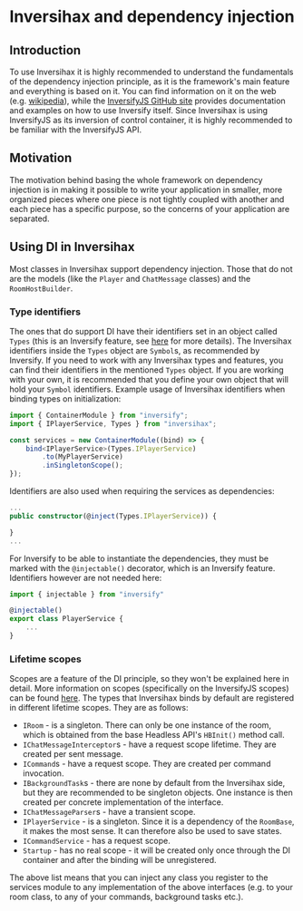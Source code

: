 # Inversihax and dependency injection

## Introduction
To use Inversihax it is highly recommended to understand the fundamentals of the dependency injection principle, as it is the framework's main feature and everything is based on it. You can find information on it on the web (e.g. [wikipedia](https://en.wikipedia.org/wiki/Dependency_injection)), while the [InversifyJS GitHub site](https://github.com/inversify/InversifyJS) provides documentation and examples on how to use Inversify itself. Since Inversihax is using InversifyJS as its inversion of control container, it is highly recommended to be familiar with the InversifyJS API.

## Motivation
The motivation behind basing the whole framework on dependency injection is in making it possible to write your application in smaller, more organized pieces where one piece is not tightly coupled with another and each piece has a specific purpose, so the concerns of your application are separated.

## Using DI in Inversihax
Most classes in Inversihax support dependency injection. Those that do not are the models (like the `Player` and `ChatMessage` classes) and the `RoomHostBuilder`.

### Type identifiers
The ones that do support DI have their identifiers set in an object called `Types` (this is an Inversify feature, see [here](https://github.com/inversify/InversifyJS/blob/master/wiki/symbols_as_id.md) for more details). The Inversihax identifiers inside the `Types` object are `Symbol`s, as recommended by Inversify. If you need to work with any Inversihax types and features, you can find their identifiers in the mentioned `Types` object. If you are working with your own, it is recommended that you define your own object that will hold your `Symbol` identifiers. Example usage of Inversihax identifiers when binding types on initialization:

```ts
import { ContainerModule } from "inversify";
import { IPlayerService, Types } from "inversihax";

const services = new ContainerModule((bind) => {
    bind<IPlayerService>(Types.IPlayerService)
        .to(MyPlayerService)
        .inSingletonScope();
});
```

Identifiers are also used when requiring the services as dependencies:

```ts
...
public constructor(@inject(Types.IPlayerService)) {

}
...
```

For Inversify to be able to instantiate the dependencies, they must be marked with the `@injectable()` decorator, which is an Inversify feature. Identifiers however are not needed here:

```ts
import { injectable } from "inversify"

@injectable()
export class PlayerService {
    ...
}
```

### Lifetime scopes
Scopes are a feature of the DI principle, so they won't be explained here in detail. More information on scopes (specifically on the InversifyJS scopes) can be found [here](https://github.com/inversify/InversifyJS/blob/master/wiki/scope.md). The types that Inversihax binds by default are registered in different lifetime scopes. They are as follows:
- `IRoom` - is a singleton. There can only be one instance of the room, which is obtained from the base Headless API's `HBInit()` method call.
- `IChatMessageInterceptor`s - have a request scope lifetime. They are created per sent message.
- `ICommand`s - have a request scope. They are created per command invocation.
- `IBackgroundTask`s - there are none by default from the Inversihax side, but they are recommended to be singleton objects. One instance is then created per concrete implementation of the interface.
- `IChatMessageParser`s - have a transient scope.
- `IPlayerService` - is a singleton. Since it is a dependency of the `RoomBase`, it makes the most sense. It can therefore also be used to save states.
- `ICommandService` - has a request scope.
- `Startup` - has no real scope - it will be created only once through the DI container and after the binding will be unregistered.

The above list means that you can inject any class you register to the services module to any implementation of the above interfaces (e.g. to your room class, to any of your commands, background tasks etc.).